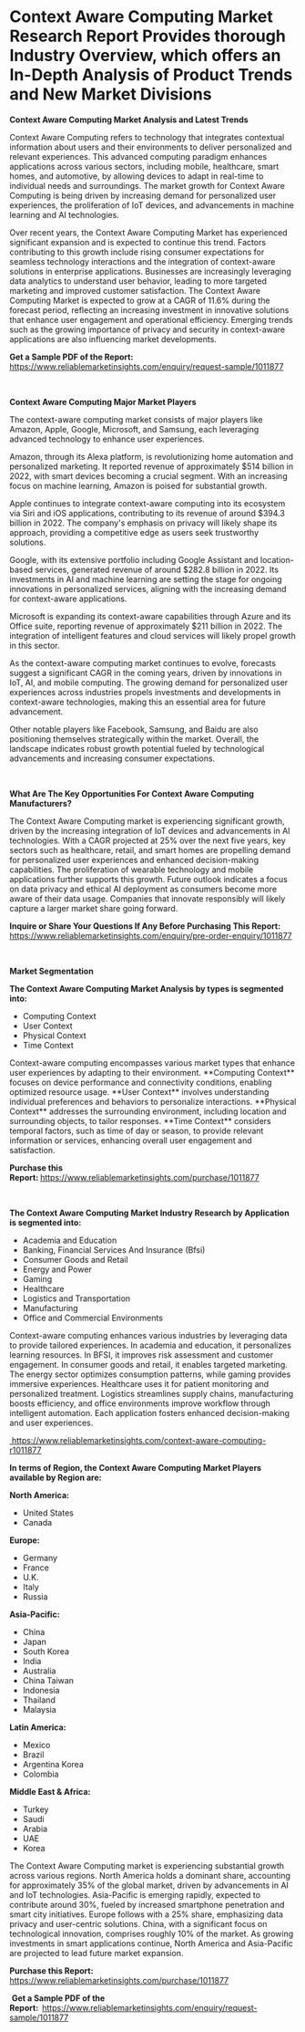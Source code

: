<p><h1>Context Aware Computing Market Research Report Provides thorough Industry Overview, which offers an In-Depth Analysis of Product Trends and New Market Divisions</h1></p><p><strong>Context Aware Computing Market Analysis and Latest Trends</strong></p>
<p><p>Context Aware Computing refers to technology that integrates contextual information about users and their environments to deliver personalized and relevant experiences. This advanced computing paradigm enhances applications across various sectors, including mobile, healthcare, smart homes, and automotive, by allowing devices to adapt in real-time to individual needs and surroundings. The market growth for Context Aware Computing is being driven by increasing demand for personalized user experiences, the proliferation of IoT devices, and advancements in machine learning and AI technologies.</p><p>Over recent years, the Context Aware Computing Market has experienced significant expansion and is expected to continue this trend. Factors contributing to this growth include rising consumer expectations for seamless technology interactions and the integration of context-aware solutions in enterprise applications. Businesses are increasingly leveraging data analytics to understand user behavior, leading to more targeted marketing and improved customer satisfaction. The Context Aware Computing Market is expected to grow at a CAGR of 11.6% during the forecast period, reflecting an increasing investment in innovative solutions that enhance user engagement and operational efficiency. Emerging trends such as the growing importance of privacy and security in context-aware applications are also influencing market developments.</p></p>
<p><strong>Get a Sample PDF of the Report:&nbsp;</strong> <a href="https://www.reliablemarketinsights.com/enquiry/request-sample/1011877?utm_campaign=3256&utm_medium=2&utm_source=Github&utm_content=ia&utm_term=17042025&utm_id=context-aware-computing">https://www.reliablemarketinsights.com/enquiry/request-sample/1011877</a></p>
<p>&nbsp;</p>
<p><strong>Context Aware Computing Major Market Players</strong></p>
<p><p>The context-aware computing market consists of major players like Amazon, Apple, Google, Microsoft, and Samsung, each leveraging advanced technology to enhance user experiences. </p><p>Amazon, through its Alexa platform, is revolutionizing home automation and personalized marketing. It reported revenue of approximately $514 billion in 2022, with smart devices becoming a crucial segment. With an increasing focus on machine learning, Amazon is poised for substantial growth.</p><p>Apple continues to integrate context-aware computing into its ecosystem via Siri and iOS applications, contributing to its revenue of around $394.3 billion in 2022. The company's emphasis on privacy will likely shape its approach, providing a competitive edge as users seek trustworthy solutions.</p><p>Google, with its extensive portfolio including Google Assistant and location-based services, generated revenue of around $282.8 billion in 2022. Its investments in AI and machine learning are setting the stage for ongoing innovations in personalized services, aligning with the increasing demand for context-aware applications.</p><p>Microsoft is expanding its context-aware capabilities through Azure and its Office suite, reporting revenue of approximately $211 billion in 2022. The integration of intelligent features and cloud services will likely propel growth in this sector.</p><p>As the context-aware computing market continues to evolve, forecasts suggest a significant CAGR in the coming years, driven by innovations in IoT, AI, and mobile computing. The growing demand for personalized user experiences across industries propels investments and developments in context-aware technologies, making this an essential area for future advancement. </p><p>Other notable players like Facebook, Samsung, and Baidu are also positioning themselves strategically within the market. Overall, the landscape indicates robust growth potential fueled by technological advancements and increasing consumer expectations.</p></p>
<p>&nbsp;</p>
<p><strong>What Are The Key Opportunities For Context Aware Computing Manufacturers?</strong></p>
<p><p>The Context Aware Computing market is experiencing significant growth, driven by the increasing integration of IoT devices and advancements in AI technologies. With a CAGR projected at 25% over the next five years, key sectors such as healthcare, retail, and smart homes are propelling demand for personalized user experiences and enhanced decision-making capabilities. The proliferation of wearable technology and mobile applications further supports this growth. Future outlook indicates a focus on data privacy and ethical AI deployment as consumers become more aware of their data usage. Companies that innovate responsibly will likely capture a larger market share going forward.</p></p>
<p><strong>Inquire or Share Your Questions If Any Before Purchasing This Report:</strong> <a href="https://www.reliablemarketinsights.com/enquiry/pre-order-enquiry/1011877?utm_campaign=3256&utm_medium=2&utm_source=Github&utm_content=ia&utm_term=17042025&utm_id=context-aware-computing">https://www.reliablemarketinsights.com/enquiry/pre-order-enquiry/1011877</a></p>
<p>&nbsp;</p>
<p><strong>Market Segmentation</strong></p>
<p><strong>The Context Aware Computing Market Analysis by types is segmented into:</strong></p>
<p><ul><li>Computing Context</li><li>User Context</li><li>Physical Context</li><li>Time Context</li></ul></p>
<p><p>Context-aware computing encompasses various market types that enhance user experiences by adapting to their environment. **Computing Context** focuses on device performance and connectivity conditions, enabling optimized resource usage. **User Context** involves understanding individual preferences and behaviors to personalize interactions. **Physical Context** addresses the surrounding environment, including location and surrounding objects, to tailor responses. **Time Context** considers temporal factors, such as time of day or season, to provide relevant information or services, enhancing overall user engagement and satisfaction.</p></p>
<p><strong>Purchase this Report:&nbsp;</strong><a href="https://www.reliablemarketinsights.com/purchase/1011877?utm_campaign=3256&utm_medium=2&utm_source=Github&utm_content=ia&utm_term=17042025&utm_id=context-aware-computing">https://www.reliablemarketinsights.com/purchase/1011877</a></p>
<p>&nbsp;</p>
<p><strong>The Context Aware Computing Market Industry Research by Application is segmented into:</strong></p>
<p><ul><li>Academia and Education</li><li>Banking, Financial Services And Insurance (Bfsi)</li><li>Consumer Goods and Retail</li><li>Energy and Power</li><li>Gaming</li><li>Healthcare</li><li>Logistics and Transportation</li><li>Manufacturing</li><li>Office and Commercial Environments</li></ul></p>
<p><p>Context-aware computing enhances various industries by leveraging data to provide tailored experiences. In academia and education, it personalizes learning resources. In BFSI, it improves risk assessment and customer engagement. In consumer goods and retail, it enables targeted marketing. The energy sector optimizes consumption patterns, while gaming provides immersive experiences. Healthcare uses it for patient monitoring and personalized treatment. Logistics streamlines supply chains, manufacturing boosts efficiency, and office environments improve workflow through intelligent automation. Each application fosters enhanced decision-making and user experiences.</p></p>
<p><a href="https://www.reliablemarketinsights.com/context-aware-computing-r1011877?utm_campaign=3256&utm_medium=2&utm_source=Github&utm_content=ia&utm_term=17042025&utm_id=context-aware-computing">&nbsp;https://www.reliablemarketinsights.com/context-aware-computing-r1011877</a></p>
<p><strong>In terms of Region, the Context Aware Computing Market Players available by Region are:</strong></p>
<p>
    <p> <strong> North America: </strong>
        <ul>
            <li>United States</li>
            <li>Canada</li>
        </ul>
        </p> 
    <p> <strong> Europe: </strong>
        <ul>
            <li>Germany</li>
            <li>France</li>
            <li>U.K.</li>
            <li>Italy</li>
            <li>Russia</li>
        </ul>
        </p> 
    <p> <strong> Asia-Pacific: </strong>
        <ul>
            <li>China</li>
            <li>Japan</li>
            <li>South Korea</li>
            <li>India</li>
            <li>Australia</li>
            <li>China Taiwan</li>
            <li>Indonesia</li>
            <li>Thailand</li>
            <li>Malaysia</li>
        </ul>
        </p> 
    <p> <strong> Latin America: </strong>
        <ul>
            <li>Mexico</li>
            <li>Brazil</li>
            <li>Argentina Korea</li>
            <li>Colombia</li>
        </ul>
        </p> 
    <p> <strong> Middle East & Africa: </strong>
        <ul>
            <li>Turkey</li>
            <li>Saudi</li>
            <li>Arabia</li>
            <li>UAE</li>
            <li>Korea</li>
        </ul>
    </p>
    </p>
<p><p>The Context Aware Computing market is experiencing substantial growth across various regions. North America holds a dominant share, accounting for approximately 35% of the global market, driven by advancements in AI and IoT technologies. Asia-Pacific is emerging rapidly, expected to contribute around 30%, fueled by increased smartphone penetration and smart city initiatives. Europe follows with a 25% share, emphasizing data privacy and user-centric solutions. China, with a significant focus on technological innovation, comprises roughly 10% of the market. As growing investments in smart applications continue, North America and Asia-Pacific are projected to lead future market expansion.</p></p>
<p><strong>Purchase this Report: </strong><a href="https://www.reliablemarketinsights.com/purchase/1011877?utm_campaign=3256&utm_medium=2&utm_source=Github&utm_content=ia&utm_term=17042025&utm_id=context-aware-computing">https://www.reliablemarketinsights.com/purchase/1011877</a></p>
<p>&nbsp;<strong>Get a Sample PDF of the Report:&nbsp;&nbsp;</strong><a href="https://www.reliablemarketinsights.com/enquiry/request-sample/1011877?utm_campaign=3256&utm_medium=2&utm_source=Github&utm_content=ia&utm_term=17042025&utm_id=context-aware-computing">https://www.reliablemarketinsights.com/enquiry/request-sample/1011877</a></p>
<p><strong></strong></p>
<p><p></p><p></p><p></p></p>